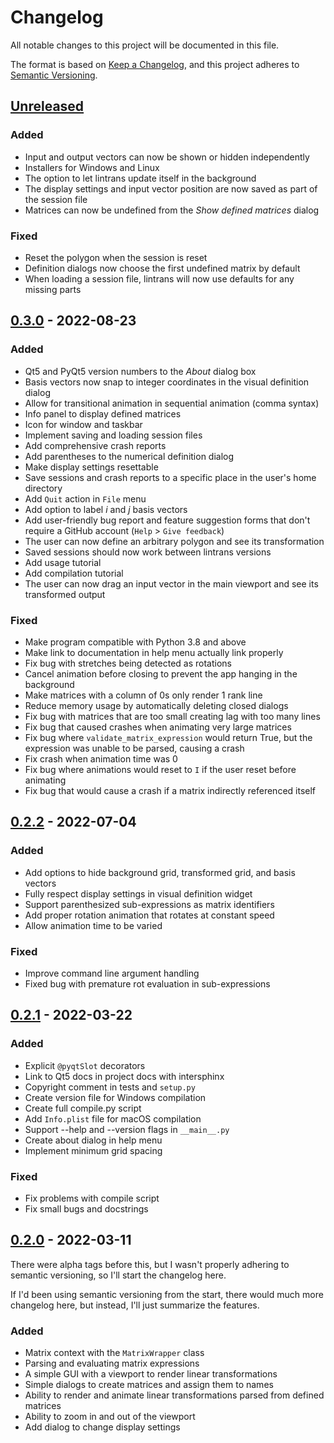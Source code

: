 # Changelog

All notable changes to this project will be documented in this file.

The format is based on [Keep a Changelog](https://keepachangelog.com/en/1.0.0/),
and this project adheres to [Semantic Versioning](https://semver.org/spec/v2.0.0.html).

## [Unreleased]

### Added

- Input and output vectors can now be shown or hidden independently
- Installers for Windows and Linux
- The option to let lintrans update itself in the background
- The display settings and input vector position are now saved as part of the session file
- Matrices can now be undefined from the *Show defined matrices* dialog

### Fixed

- Reset the polygon when the session is reset
- Definition dialogs now choose the first undefined matrix by default
- When loading a session file, lintrans will now use defaults for any missing parts

## [0.3.0] - 2022-08-23

### Added

- Qt5 and PyQt5 version numbers to the *About* dialog box
- Basis vectors now snap to integer coordinates in the visual definition dialog
- Allow for transitional animation in sequential animation (comma syntax)
- Info panel to display defined matrices
- Icon for window and taskbar
- Implement saving and loading session files
- Add comprehensive crash reports
- Add parentheses to the numerical definition dialog
- Make display settings resettable
- Save sessions and crash reports to a specific place in the user's home directory
- Add `Quit` action in `File` menu
- Add option to label *i* and *j* basis vectors
- Add user-friendly bug report and feature suggestion forms that don't require a GitHub account
  (`Help` > `Give feedback`)
- The user can now define an arbitrary polygon and see its transformation
- Saved sessions should now work between lintrans versions
- Add usage tutorial
- Add compilation tutorial
- The user can now drag an input vector in the main viewport and see its transformed output

### Fixed

- Make program compatible with Python 3.8 and above
- Make link to documentation in help menu actually link properly
- Fix bug with stretches being detected as rotations
- Cancel animation before closing to prevent the app hanging in the background
- Make matrices with a column of 0s only render 1 rank line
- Reduce memory usage by automatically deleting closed dialogs
- Fix bug with matrices that are too small creating lag with too many lines
- Fix bug that caused crashes when animating very large matrices
- Fix bug where `validate_matrix_expression` would return True, but the expression was unable to be
  parsed, causing a crash
- Fix crash when animation time was 0
- Fix bug where animations would reset to `I` if the user reset before animating
- Fix bug that would cause a crash if a matrix indirectly referenced itself

## [0.2.2] - 2022-07-04

### Added

- Add options to hide background grid, transformed grid, and basis vectors
- Fully respect display settings in visual definition widget
- Support parenthesized sub-expressions as matrix identifiers
- Add proper rotation animation that rotates at constant speed
- Allow animation time to be varied

### Fixed

- Improve command line argument handling
- Fixed bug with premature rot evaluation in sub-expressions

## [0.2.1] - 2022-03-22

### Added 

- Explicit `@pyqtSlot` decorators
- Link to Qt5 docs in project docs with intersphinx
- Copyright comment in tests and `setup.py`
- Create version file for Windows compilation
- Create full compile.py script
- Add `Info.plist` file for macOS compilation
- Support --help and --version flags in `__main__.py`
- Create about dialog in help menu
- Implement minimum grid spacing

### Fixed

- Fix problems with compile script
- Fix small bugs and docstrings

## [0.2.0] - 2022-03-11

There were alpha tags before this, but I wasn't properly adhering to semantic versioning, so I'll
start the changelog here.

If I'd been using semantic versioning from the start, there would much more changelog here, but
instead, I'll just summarize the features.

### Added

- Matrix context with the `MatrixWrapper` class
- Parsing and evaluating matrix expressions
- A simple GUI with a viewport to render linear transformations
- Simple dialogs to create matrices and assign them to names
- Ability to render and animate linear transformations parsed from defined matrices
- Ability to zoom in and out of the viewport
- Add dialog to change display settings

[Unreleased]: https://github.com/DoctorDalek1963/lintrans/compare/v0.3.0...main
[0.3.0]: https://github.com/DoctorDalek1963/lintrans/compare/v0.2.2...v0.3.0
[0.2.2]: https://github.com/DoctorDalek1963/lintrans/compare/v0.2.1...v0.2.2
[0.2.1]: https://github.com/DoctorDalek1963/lintrans/compare/v0.2.0...v0.2.1
[0.2.0]: https://github.com/DoctorDalek1963/lintrans/compare/13600cc6ff6299dc4a8101a367bc52fe08607554...v0.2.0
